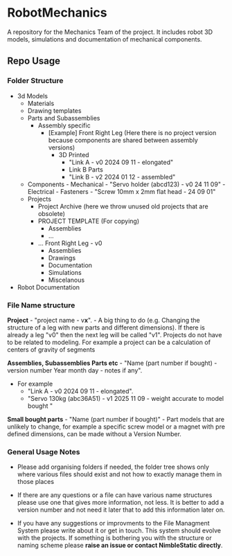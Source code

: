# RobotMechanics
A repository for the Mechanics Team of the project. It includes robot 3D models, simulations and documentation of mechanical components.

## Repo Usage
### Folder Structure
- 3d Models
	- Materials
	- Drawing templates
	- Parts and Subassemblies
		- Assembly specific
			- [Example] Front Right Leg (Here there is no project version because components are shared between assembly versions)
				- 3D Printed
					- "Link A - v0 2024 09 11 - elongated"
					- Link B Parts
					- "Link B - v2 2024 01 12  - assembled"
	- Components
			- Mechanical
				- "Servo holder (abcd123) - v0 24 11 09"
			- Electrical
			- Fasteners
				- "Screw 10mm x 2mm flat head - 24 09 01"
	- Projects
		- Project Archive (here we throw unused old projects that are obsolete)
		- PROJECT TEMPLATE (For copying)
			- Assemblies
			- ...
		- ... Front Right Leg - v0
			- Assemblies
			- Drawings
			- Documentation
			- Simulations
			- Miscelanous
- Robot Documentation


### File Name structure 
**Project** - "project name - v**x**". - A big thing to do (e.g. Changing the structure of a leg with new parts and different dimensions). If there is already a leg "v0" then the next leg will be called "v1". Projects do not have to be related to modeling. For example a project can be a calculation of centers of gravity of segments

**Assemblies, Subassemblies Parts etc** - "Name (part number if bought) - version number Year month day - notes if any". 
- For example
	- "Link A - v0 2024 09 11 - elongated".
	- "Servo 130kg (abc36A51) - v1 2025 11 09 - weight accurate to model bought "

**Small bought parts** - "Name (part number if bought)" - Part models that are unlikely to change, for example a specific screw model or a magnet with pre defined dimensions, can be made without a Version Number.

### General Usage Notes
- Please add organising folders if needed, the folder tree shows only where various files should exist and not how to exactly manage them in those places

- If there are any questions or a file can have various name structures please use one that gives more information, not less. It is better to add a version number and not need it later that to add this information later on.

- If you have any suggestions or improvments to the File Managment System please write about it or get in touch. This system should evolve with the projects. If something is bothering you with the structure or naming scheme please **raise an issue or contact NimbleStatic directly**.
